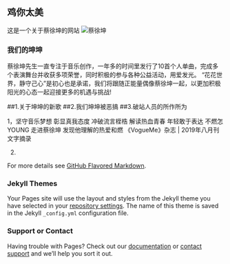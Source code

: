 ## 鸡你太美
这是一个关于蔡徐坤的网站
![蔡徐坤](https://c-ssl.duitang.com/uploads/item/201804/07/20180407184117_iemQv.jpeg)

### 我们的坤坤
 蔡徐坤先生一直专注于音乐创作，一年多的时间里发行了10首个人单曲，完成多个表演舞台并收获多项荣誉，同时积极的参与各种公益活动，用爱发光。 “花花世界，静守己心”是初心也是承诺，我们将跟随正能量偶像蔡徐坤一起，以更加积极阳光的心态一起迎接更多的机遇与挑战! 


##1.关于坤坤的新歌
##2.我们坤坤被恶搞
##3.破站人员的所作所为

1，坚守音乐梦想  彰显真我态度
冲破流言桎梏  解读热血青春
年轻敢于表达  不燃怎YOUNG
走进蔡徐坤  发现他理解的热爱和燃
《VogueMe》杂志 | 2019年八月刊文字摘录


2.

For more details see [GitHub Flavored Markdown](https://guides.github.com/features/mastering-markdown/).

### Jekyll Themes

Your Pages site will use the layout and styles from the Jekyll theme you have selected in your [repository settings](https://github.com/Wyz0919/Wyz0919.github.io/settings). The name of this theme is saved in the Jekyll `_config.yml` configuration file.

### Support or Contact

Having trouble with Pages? Check out our [documentation](https://help.github.com/categories/github-pages-basics/) or [contact support](https://github.com/contact) and we’ll help you sort it out.
